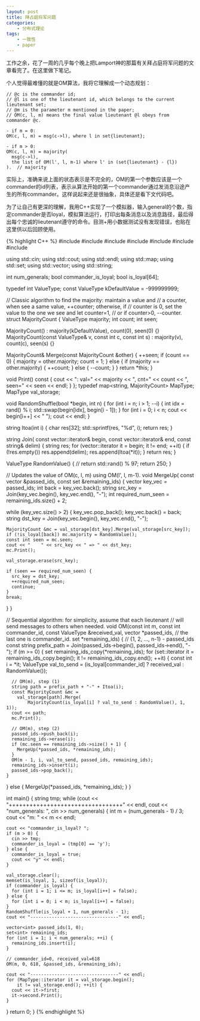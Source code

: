 ```yaml
---
layout: post
title: 拜占庭将军问题
categories:
    - 分布式理论
tags:
    - 一致性
    - paper
---
```


工作之余，花了一周的几乎每个晚上把Lamport神的那篇有关拜占庭将军问题的文章看完了。在这里做下笔记。

个人觉得最难懂的就是OM算法，我将它理解成一个动态规划：

    // @c is the commander id;
    // @l is one of the lieutenant id, which belongs to the current lieutenant set;
    // @m is the parameter m mentioned in the paper;
    // OM(c, l, m) means the final value lieutenant @l obeys from commander @c.
    
    - if m = 0:
    OM(c, l, m) = msg(c->l), where l in set{lieutenant};
    
    - if m > 0:
    OM(c, l, m) = majority(
      msg(c->l),
      the list of OM(l', l, m-1) where l' in (set{lieutenant} - {l})
    ).  // majority

实际上，准确来说上面的状态表示是不完全的，OM的第一个参数应该是一个commander的id列表，表示从算法开始的第一个commander通过发消息沿途产生的所有commander。这样说起来还是很抽象，具体还是看下文代码吧。

为了让自己有更深的理解，我用C++实现了一个模拟器，输入general的个数，指定commander是否loyal，模拟算法运行，打印出每条消息以及消息路径，最后得出每个忠诚的lieutenant遵守的命令。目测+用小数据测试没有发现错误，也贴在这里供以后回顾使用。

{% highlight C++ %}
#include <cstdlib>
#include <cstdio>
#include <iostream>
#include <vector>
#include <set>
#include <map>
#include <string>
 
using std::cin;
using std::cout;
using std::endl;
using std::map;
using std::set;
using std::vector;
using std::string;
 
int num_generals;
bool commander_is_loyal;
bool is_loyal[64];
 
typedef int ValueType;
const ValueType kDefaultValue = -999999999;
 
// Classic algorithm to find the majority: maintain a value and
// a counter, when see a same value, ++counter; otherwise, if
// counter is 0, set the value to the one we see and let counter=1,
// or if counter>0, --counter.
struct MajorityCount {
  ValueType majority;
  int count;
  int seen;
 
  MajorityCount() : majority(kDefaultValue), count(0), seen(0) {}
  MajorityCount(const ValueType& v, const int c, const int s)
      : majority(v), count(c), seen(s) {}
 
  MajorityCount& Merge(const MajorityCount &other) {
    ++seen;
    if (count == 0) {
      majority = other.majority;
      count = 1;
    } else {
      if (majority == other.majority) {
        ++count;
      } else {
        --count;
      }
    }
    return *this;
  }
 
  void Print() const {
    cout << ": val=" << majority
         << ", cnt=" << count
         << ", seen=" << seen << endl;
  }
};
typedef map<string, MajorityCount> MapType;
MapType val_storage;
 
void RandomShuffle(bool *begin, int n) {
  for (int i = n; i > 1; --i) {
    int idx = rand() % i;
    std::swap(begin[idx], begin[i - 1]);
  }
  for (int i = 0; i < n; cout << begin[i++] << " ");
  cout << endl;
}
 
string Itoa(int i) {
  char res[32];
  std::sprintf(res, "%d", i);
  return res;
}
 
string Join(
    const vector<int>::iterator& begin,
    const vector<int>::iterator& end,
    const string& delim) {
  string res;
  for (vector<int>::iterator it = begin; it != end; ++it) {
    if (!res.empty()) res.append(delim);
    res.append(Itoa(*it));
  }
  return res;
}
 
ValueType RandomValue() {
  // return std::rand() % 97;
  return 250;
}
 
// Updates the value of OM(c, l, m) using OM(l', l, m-1).
void MergeUp(
    const vector<int> &passed_ids,
    const set<int> &remaining_ids) {
  vector<int> key_vec = passed_ids;
  int back = key_vec.back();
  string src_key = Join(key_vec.begin(), key_vec.end(), "-");
  int required_num_seen = remaining_ids.size() + 2;
 
  while (key_vec.size() > 2) {
    key_vec.pop_back();
    key_vec.back() = back;
    string dst_key = Join(key_vec.begin(), key_vec.end(), "-");
 
    MajorityCount &mc = val_storage[dst_key].Merge(val_storage[src_key]);
    if (!is_loyal[back]) mc.majority = RandomValue();
    const int seen = mc.seen;
    cout << "    " << src_key << " => " << dst_key;
    mc.Print();
 
    val_storage.erase(src_key);
 
    if (seen == required_num_seen) {
      src_key = dst_key;
      ++required_num_seen;
      continue;
    }
    break;
  }
}
 
// Sequential algorithm: for simplicity, assume that each lieutenant
// will send messages to others when needed.
void OM(const int m,
        const int commander_id,
        const ValueType &received_val,
        vector<int> *passed_ids,  // the last one is commander_id.
        set<int> *remaining_ids) {  // {1, 2, ..., n-1} - passed_ids
  const string prefix_path =
      Join(passed_ids->begin(), passed_ids->end(), "-");
  if (m >= 0) {
    set<int> remaining_ids_copy(*remaining_ids);
    for (set<int>::iterator it = remaining_ids_copy.begin();
        it != remaining_ids_copy.end(); ++it) {
      const int i = *it;
      ValueType val_to_send =
        (is_loyal[commander_id] ? received_val : RandomValue());
 
      // OM(m), step (1)
      string path = prefix_path + "-" + Itoa(i);
      const MajorityCount &mc =
        val_storage[path].Merge(
            MajorityCount(is_loyal[i] ? val_to_send : RandomValue(), 1, 1));
      cout << path;
      mc.Print();
 
      // OM(m), step (2)
      passed_ids->push_back(i);
      remaining_ids->erase(i);
      if (mc.seen == remaining_ids->size() + 1) {
        MergeUp(*passed_ids, *remaining_ids);
      }
      OM(m - 1, i, val_to_send, passed_ids, remaining_ids);
      remaining_ids->insert(i);
      passed_ids->pop_back();
    }
  } else {
    MergeUp(*passed_ids, *remaining_ids);
  }
}
 
int main() {
  string tmp;
  while (cout << "+++++++++++++++++++++++++++++++++" << endl,
         cout << "num_generals: ",
         cin >> num_generals) {
    int m = (num_generals - 1) / 3;
    cout << "m: " << m << endl;
 
    cout << "commander_is_loyal? ";
    if (m > 0) {
      cin >> tmp;
      commander_is_loyal = (tmp[0] == 'y');
    } else {
      commander_is_loyal = true;
      cout << "y" << endl;
    }
 
    val_storage.clear();
    memset(is_loyal, 1, sizeof(is_loyal));
    if (commander_is_loyal) {
      for (int i = 1; i <= m; is_loyal[i++] = false);
    } else {
      for (int i = 0; i < m; is_loyal[i++] = false);
    }
    RandomShuffle(is_loyal + 1, num_generals - 1);
    cout << "---------------------------------" << endl;
 
    vector<int> passed_ids(1, 0);
    set<int> remaining_ids;
    for (int i = 1; i < num_generals; ++i) {
      remaining_ids.insert(i);
    }
 
    // commander_id=0, received_val=618
    OM(m, 0, 618, &passed_ids, &remaining_ids);
 
    cout << "---------------------------------" << endl;
    for (MapType::iterator it = val_storage.begin();
        it != val_storage.end(); ++it) {
      cout << it->first;
      it->second.Print();
    }
  }
  return 0;
}
{% endhighlight %}

